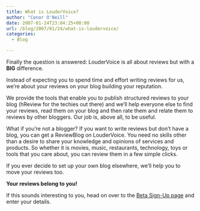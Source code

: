 ```yaml
---
title: What is LouderVoice?
author: "Conor O'Neill"
date: 2007-01-24T23:04:25+00:00
url: /blog/2007/01/24/what-is-loudervoice/
categories:
  - Blog

---
```

Finally the question is answered: LouderVoice is all about reviews but with a **BIG** difference.

Instead of expecting you to spend time and effort writing reviews for us, we&#8217;re about your reviews on your blog building your reputation.

We provide the tools that enable you to publish structured reviews to your blog (hReview for the techies out there) and we&#8217;ll help everyone else to find your reviews, read them on your blog and then rate them and relate them to reviews by other bloggers. Our job is, above all, to be useful.

What if you&#8217;re not a blogger? If you want to write reviews but don&#8217;t have a blog, you can get a ReviewBlog on LouderVoice. You need no skills other than a desire to share your knowledge and opinions of services and products. So whether it is movies, music, restaurants, technology, toys or tools that you care about, you can review them in a few simple clicks.

If you ever decide to set up your own blog elsewhere, we&#8217;ll help you to move your reviews too.

**Your reviews belong to you!**

If this sounds interesting to you, head on over to the [Beta Sign-Up page][1] and enter your details.

 [1]: https://loudervoice.com/
